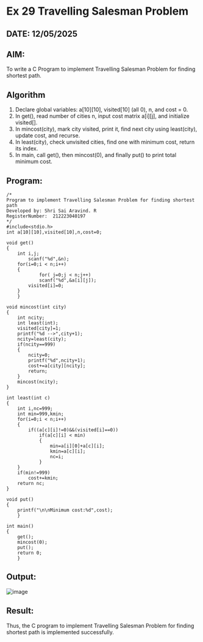 # Ex 29 Travelling Salesman Problem
## DATE: 12/05/2025
## AIM:
To write a C Program to implement Travelling Salesman Problem for finding shortest path.

## Algorithm
1. Declare global variables: a[10][10], visited[10] (all 0), n, and cost = 0.
2. In get(), read number of cities n, input cost matrix a[i][j], and initialize visited[].
3. In mincost(city), mark city visited, print it, find next city using least(city), update cost, and recurse.
4. In least(city), check unvisited cities, find one with minimum cost, return its index. 
5. In main, call get(), then mincost(0), and finally put() to print total minimum cost. 

## Program:
```
/*
Program to implement Travelling Salesman Problem for finding shortest path
Developed by: Shri Sai Aravind. R
RegisterNumber:  212223040197
*/
#include<stdio.h>
int a[10][10],visited[10],n,cost=0;

void get()
{
	int i,j;
		scanf("%d",&n);
	for(i=0;i < n;i++)
	{
			for( j=0;j < n;j++)
			scanf("%d",&a[i][j]);
		visited[i]=0;
	}
	}

void mincost(int city)
{
	int ncity;
	int least(int);
	visited[city]=1;	
	printf("%d -->",city+1);
	ncity=least(city);
	if(ncity==999)
	{
		ncity=0;
		printf("%d",ncity+1);
		cost+=a[city][ncity];
		return;
	}
	mincost(ncity);
}

int least(int c)
{
	int i,nc=999;
	int min=999,kmin;
	for(i=0;i < n;i++)
	{
		if((a[c][i]!=0)&&(visited[i]==0))
			if(a[c][i] < min)
			{
				min=a[i][0]+a[c][i];
				kmin=a[c][i];
				nc=i;
			}
	}
	if(min!=999)
		cost+=kmin;
	return nc;
}

void put()
{
	printf("\n\nMinimum cost:%d",cost);
	}

int main()
{
	get();
	mincost(0);
	put();
	return 0;
	}

```

## Output:

![image](https://github.com/user-attachments/assets/3c143d65-298c-41fb-9de1-67213ba4b210)

## Result:
Thus, the C program to implement Travelling Salesman Problem for finding shortest path is implemented successfully.
